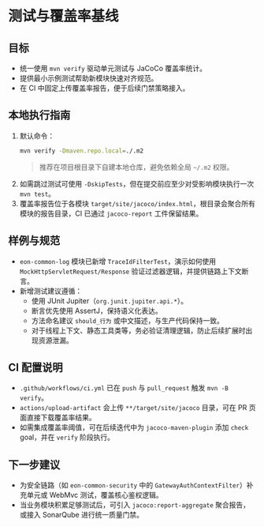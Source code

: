 # 测试与覆盖率基线

## 目标
- 统一使用 `mvn verify` 驱动单元测试与 JaCoCo 覆盖率统计。
- 提供最小示例测试帮助新模块快速对齐规范。
- 在 CI 中固定上传覆盖率报告，便于后续门禁策略接入。

## 本地执行指南
1. 默认命令：
   ```bash
   mvn verify -Dmaven.repo.local=./.m2
   ```
   > 推荐在项目根目录下自建本地仓库，避免依赖全局 `~/.m2` 权限。
2. 如需跳过测试可使用 `-DskipTests`，但在提交前应至少对受影响模块执行一次 `mvn test`。
3. 覆盖率报告位于各模块 `target/site/jacoco/index.html`，根目录会聚合所有模块的报告目录，CI 已通过 `jacoco-report` 工件保留结果。

## 样例与规范
- `eon-common-log` 模块已新增 `TraceIdFilterTest`，演示如何使用 `MockHttpServletRequest/Response` 验证过滤器逻辑，并提供链路上下文断言。
- 新增测试建议遵循：
  - 使用 JUnit Jupiter（`org.junit.jupiter.api.*`）。
  - 断言优先使用 AssertJ，保持语义化表达。
  - 方法命名建议 `should_行为` 或中文描述，与生产代码保持一致。
  - 对于线程上下文、静态工具类等，务必验证清理逻辑，防止后续扩展时出现资源泄漏。

## CI 配置说明
- `.github/workflows/ci.yml` 已在 `push` 与 `pull_request` 触发 `mvn -B verify`。
- `actions/upload-artifact` 会上传 `**/target/site/jacoco` 目录，可在 PR 页面直接下载覆盖率结果。
- 如需集成覆盖率阈值，可在后续迭代中为 `jacoco-maven-plugin` 添加 `check` goal，并在 `verify` 阶段执行。

## 下一步建议
- 为安全链路（如 `eon-common-security` 中的 `GatewayAuthContextFilter`）补充单元或 WebMvc 测试，覆盖核心鉴权逻辑。
- 当业务模块积累足够测试后，可引入 `jacoco:report-aggregate` 聚合报告，或接入 SonarQube 进行统一质量门禁。
